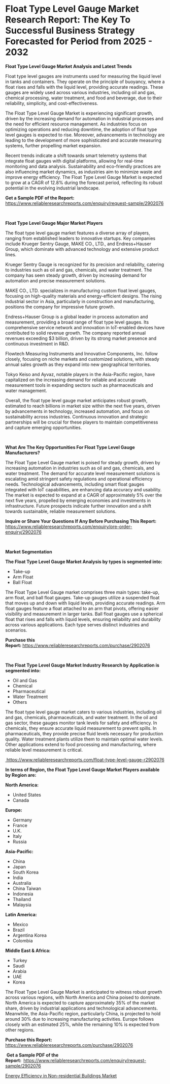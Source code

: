 <p><h1>Float Type Level Gauge Market Research Report: The Key To Successful Business Strategy Forecasted for Period from 2025 - 2032</h1></p><p><strong>Float Type Level Gauge Market Analysis and Latest Trends</strong></p>
<p><p>Float type level gauges are instruments used for measuring the liquid level in tanks and containers. They operate on the principle of buoyancy, where a float rises and falls with the liquid level, providing accurate readings. These gauges are widely used across various industries, including oil and gas, chemical processing, water treatment, and food and beverage, due to their reliability, simplicity, and cost-effectiveness.</p><p>The Float Type Level Gauge Market is experiencing significant growth, driven by the increasing demand for automation in industrial processes and the need for efficient resource management. As industries focus on optimizing operations and reducing downtime, the adoption of float type level gauges is expected to rise. Moreover, advancements in technology are leading to the development of more sophisticated and accurate measuring systems, further propelling market expansion.</p><p>Recent trends indicate a shift towards smart telemetry systems that integrate float gauges with digital platforms, allowing for real-time monitoring and data analysis. Sustainability and eco-friendly practices are also influencing market dynamics, as industries aim to minimize waste and improve energy efficiency. The Float Type Level Gauge Market is expected to grow at a CAGR of 12.8% during the forecast period, reflecting its robust potential in the evolving industrial landscape.</p></p>
<p><strong>Get a Sample PDF of the Report:&nbsp;</strong> <a href="https://www.reliableresearchreports.com/enquiry/request-sample/2902076?utm_campaign=3213&utm_medium=2&utm_source=Github&utm_content=ia&utm_term=11032025&utm_id=float-type-level-gauge">https://www.reliableresearchreports.com/enquiry/request-sample/2902076</a></p>
<p>&nbsp;</p>
<p><strong>Float Type Level Gauge Major Market Players</strong></p>
<p><p>The float type level gauge market features a diverse array of players, ranging from established leaders to innovative startups. Key companies include Krueger Sentry Gauge, MAKE CO., LTD., and Endress+Hauser Group, which dominate with advanced technology and extensive product lines. </p><p>Krueger Sentry Gauge is recognized for its precision and reliability, catering to industries such as oil and gas, chemicals, and water treatment. The company has seen steady growth, driven by increasing demand for automation and precise measurement solutions.</p><p>MAKE CO., LTD. specializes in manufacturing custom float level gauges, focusing on high-quality materials and energy-efficient designs. The rising industrial sector in Asia, particularly in construction and manufacturing, positions the company for impressive future growth.</p><p>Endress+Hauser Group is a global leader in process automation and measurement, providing a broad range of float type level gauges. Its comprehensive service network and innovation in IoT-enabled devices have contributed to solid revenue growth. The company reported annual revenues exceeding $3 billion, driven by its strong market presence and continuous investment in R&D.</p><p>Flowtech Measuring Instruments and Innovative Components, Inc. follow closely, focusing on niche markets and customized solutions, with steady annual sales growth as they expand into new geographical territories.</p><p>Tokyo Keiso and Ayvaz, notable players in the Asia-Pacific region, have capitalized on the increasing demand for reliable and accurate measurement tools in expanding sectors such as pharmaceuticals and water management.</p><p>Overall, the float type level gauge market anticipates robust growth, estimated to reach billions in market size within the next five years, driven by advancements in technology, increased automation, and focus on sustainability across industries. Continuous innovation and strategic partnerships will be crucial for these players to maintain competitiveness and capture emerging opportunities.</p></p>
<p>&nbsp;</p>
<p><strong>What Are The Key Opportunities For Float Type Level Gauge Manufacturers?</strong></p>
<p><p>The Float Type Level Gauge market is poised for steady growth, driven by increasing automation in industries such as oil and gas, chemicals, and water treatment. The demand for accurate level measurement solutions is escalating amid stringent safety regulations and operational efficiency needs. Technological advancements, including smart float gauges integrated with IoT capabilities, are enhancing data accuracy and usability. The market is expected to expand at a CAGR of approximately 5% over the next five years, propelled by emerging economies and investments in infrastructure. Future prospects indicate further innovation and a shift towards sustainable, reliable measurement solutions.</p></p>
<p><strong>Inquire or Share Your Questions If Any Before Purchasing This Report:</strong> <a href="https://www.reliableresearchreports.com/enquiry/pre-order-enquiry/2902076?utm_campaign=3213&utm_medium=2&utm_source=Github&utm_content=ia&utm_term=11032025&utm_id=float-type-level-gauge">https://www.reliableresearchreports.com/enquiry/pre-order-enquiry/2902076</a></p>
<p>&nbsp;</p>
<p><strong>Market Segmentation</strong></p>
<p><strong>The Float Type Level Gauge Market Analysis by types is segmented into:</strong></p>
<p><ul><li>Take-up</li><li>Arm Float</li><li>Ball Float</li></ul></p>
<p><p>The Float Type Level Gauge market comprises three main types: take-up, arm float, and ball float gauges. Take-up gauges utilize a suspended float that moves up and down with liquid levels, providing accurate readings. Arm float gauges feature a float attached to an arm that pivots, offering easier visibility and measurement in larger tanks. Ball float gauges use a spherical float that rises and falls with liquid levels, ensuring reliability and durability across various applications. Each type serves distinct industries and scenarios.</p></p>
<p><strong>Purchase this Report:&nbsp;</strong><a href="https://www.reliableresearchreports.com/purchase/2902076?utm_campaign=3213&utm_medium=2&utm_source=Github&utm_content=ia&utm_term=11032025&utm_id=float-type-level-gauge">https://www.reliableresearchreports.com/purchase/2902076</a></p>
<p>&nbsp;</p>
<p><strong>The Float Type Level Gauge Market Industry Research by Application is segmented into:</strong></p>
<p><ul><li>Oil and Gas</li><li>Chemical</li><li>Pharmaceutical</li><li>Water Treatment</li><li>Others</li></ul></p>
<p><p>The float type level gauge market caters to various industries, including oil and gas, chemicals, pharmaceuticals, and water treatment. In the oil and gas sector, these gauges monitor tank levels for safety and efficiency. In chemicals, they ensure accurate liquid measurement to prevent spills. In pharmaceuticals, they provide precise fluid levels necessary for production quality. Water treatment plants utilize them to maintain optimal water levels. Other applications extend to food processing and manufacturing, where reliable level measurement is critical.</p></p>
<p><a href="https://www.reliableresearchreports.com/float-type-level-gauge-r2902076?utm_campaign=3213&utm_medium=2&utm_source=Github&utm_content=ia&utm_term=11032025&utm_id=float-type-level-gauge">&nbsp;https://www.reliableresearchreports.com/float-type-level-gauge-r2902076</a></p>
<p><strong>In terms of Region, the Float Type Level Gauge Market Players available by Region are:</strong></p>
<p>
    <p> <strong> North America: </strong>
        <ul>
            <li>United States</li>
            <li>Canada</li>
        </ul>
        </p> 
    <p> <strong> Europe: </strong>
        <ul>
            <li>Germany</li>
            <li>France</li>
            <li>U.K.</li>
            <li>Italy</li>
            <li>Russia</li>
        </ul>
        </p> 
    <p> <strong> Asia-Pacific: </strong>
        <ul>
            <li>China</li>
            <li>Japan</li>
            <li>South Korea</li>
            <li>India</li>
            <li>Australia</li>
            <li>China Taiwan</li>
            <li>Indonesia</li>
            <li>Thailand</li>
            <li>Malaysia</li>
        </ul>
        </p> 
    <p> <strong> Latin America: </strong>
        <ul>
            <li>Mexico</li>
            <li>Brazil</li>
            <li>Argentina Korea</li>
            <li>Colombia</li>
        </ul>
        </p> 
    <p> <strong> Middle East & Africa: </strong>
        <ul>
            <li>Turkey</li>
            <li>Saudi</li>
            <li>Arabia</li>
            <li>UAE</li>
            <li>Korea</li>
        </ul>
    </p>
    </p>
<p><p>The Float Type Level Gauge Market is anticipated to witness robust growth across various regions, with North America and China poised to dominate. North America is expected to capture approximately 35% of the market share, driven by industrial applications and technological advancements. Meanwhile, the Asia-Pacific region, particularly China, is projected to hold around 30% due to increasing manufacturing activities. Europe follows closely with an estimated 25%, while the remaining 10% is expected from other regions.</p></p>
<p><strong>Purchase this Report: </strong><a href="https://www.reliableresearchreports.com/purchase/2902076?utm_campaign=3213&utm_medium=2&utm_source=Github&utm_content=ia&utm_term=11032025&utm_id=float-type-level-gauge">https://www.reliableresearchreports.com/purchase/2902076</a></p>
<p>&nbsp;<strong>Get a Sample PDF of the Report:&nbsp;&nbsp;</strong><a href="https://www.reliableresearchreports.com/enquiry/request-sample/2902076?utm_campaign=3213&utm_medium=2&utm_source=Github&utm_content=ia&utm_term=11032025&utm_id=float-type-level-gauge">https://www.reliableresearchreports.com/enquiry/request-sample/2902076</a></p>
<p><strong></strong></p>
<p><p><a href="https://github.com/ujanoandryvw/Market-Research-Report-List-1/blob/main/energy-efficiency-in-non-residential-buildings-market.md?utm_campaign=3213&utm_medium=2&utm_source=Github&utm_content=ia&utm_term=11032025&utm_id=float-type-level-gauge">Energy Efficiency in Non-residential Buildings Market</a></p></p>